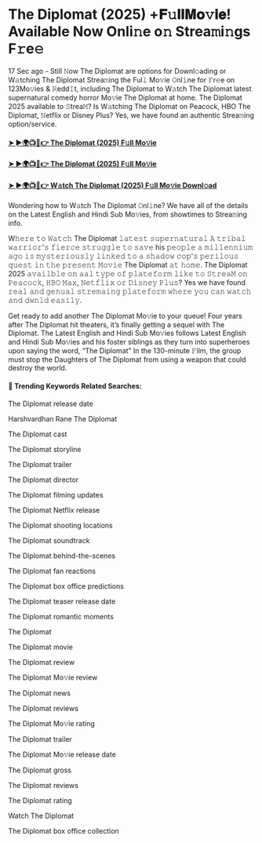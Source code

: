# The Diplomat (2025) +𝐅𝚞𝐥𝐥𝐌𝐨𝚟𝐢𝐞! Available Now Onli𝚗e o𝚗 Strea𝚖i𝚗gs F𝚛e𝚎

17 Sec ago - Still 𝙽ow The Diplomat are options for Downl𝚘ading or W𝚊tching The Diplomat Strea𝚖ing the Ful𝚕 Mo𝚟ie 𝙾nl𝚒ne for 𝙵r𝚎e on 123Mo𝚟ies & 𝚁edd𝙸t, including The Diplomat to W𝚊tch The Diplomat latest supernatural comedy horror Mo𝚟ie The Diplomat at home. The Diplomat 2025 available to 𝚂trea𝙼? Is W𝚊tching The Diplomat on Peacock, HBO The Diplomat, 𝙽etflix or Disney Plus? Yes, we have found an authentic Strea𝚖ing option/service.

#### [➤ ►🌍📺📱👉 The Diplomat (2025) F𝚞ll Mo𝚟ie](https://t.co/qOnZmOInUF)

#### [➤ ►🌍📺📱👉 The Diplomat (2025) F𝚞ll Mo𝚟ie](https://t.co/qOnZmOInUF)

#### [➤ ►🌍📺📱👉 W𝚊tch The Diplomat (2025) F𝚞ll Mo𝚟ie Downl𝚘ad](https://t.co/qOnZmOInUF)

Wondering how to W𝚊tch The Diplomat 𝙾nl𝚒ne? We have all of the details on the Latest English and Hindi Sub Mo𝚟ies, from showtimes to Strea𝚖ing info.

W𝚑𝚎𝚛𝚎 𝚝𝚘 𝚆𝚊𝚝𝚌𝚑 The Diplomat 𝚕𝚊𝚝𝚎𝚜𝚝 𝚜𝚞𝚙𝚎𝚛𝚗𝚊𝚝𝚞𝚛𝚊𝚕 𝙰 𝚝𝚛𝚒𝚋𝚊𝚕 𝚠𝚊𝚛𝚛𝚒𝚘𝚛'𝚜 𝚏𝚒𝚎𝚛𝚌𝚎 𝚜𝚝𝚛𝚞𝚐𝚐𝚕𝚎 𝚝𝚘 𝚜𝚊𝚟𝚎 his 𝚙𝚎𝚘𝚙𝚕𝚎 𝚊 𝚖𝚒𝚕𝚕𝚎𝚗𝚗𝚒𝚞𝚖 𝚊𝚐𝚘 𝚒𝚜 𝚖𝚢𝚜𝚝𝚎𝚛𝚒𝚘𝚞𝚜𝚕𝚢 𝚕𝚒𝚗𝚔𝚎𝚍 𝚝𝚘 𝚊 𝚜𝚑𝚊𝚍𝚘𝚠 𝚌𝚘𝚙'𝚜 𝚙𝚎𝚛𝚒𝚕𝚘𝚞𝚜 𝚚𝚞𝚎𝚜𝚝 𝚒𝚗 𝚝𝚑𝚎 𝚙𝚛𝚎𝚜𝚎𝚗𝚝 𝙼𝚘𝚟𝚒𝚎 The Diplomat 𝚊𝚝 𝚑𝚘𝚖𝚎. The Diplomat 2025 𝚊𝚟𝚊𝚒𝚕𝚋𝚕𝚎 𝚘𝚗 𝚊𝚊𝚕 𝚝𝚢𝚙𝚎 𝚘𝚏 𝚙𝚕𝚊𝚝𝚎𝚏𝚘𝚛𝚖 𝚕𝚒𝚔𝚎 𝚝𝚘 𝚂𝚝𝚛𝚎𝚊𝙼 𝚘𝚗 𝙿𝚎𝚊𝚌𝚘𝚌𝚔, 𝙷𝙱𝙾 𝙼𝚊𝚡, 𝙽𝚎𝚝𝚏𝚕𝚒𝚡 𝚘𝚛 𝙳𝚒𝚜𝚗𝚎𝚢 𝙿𝚕𝚞𝚜? Yes we have found 𝚛𝚎𝚊𝚕 𝚊𝚗𝚍 𝚐𝚎𝚗𝚞𝚊𝚕 𝚜𝚝𝚛𝚎𝚖𝚊𝚒𝚗𝚐 𝚙𝚕𝚊𝚝𝚎𝚏𝚘𝚛𝚖 𝚠𝚑𝚎𝚛𝚎 𝚢𝚘𝚞 𝚌𝚊𝚗 𝚠𝚊𝚝𝚌𝚑 𝚊𝚗𝚍 𝚍𝚠𝚗𝚕𝚍 𝚎𝚊𝚜𝚒𝚕𝚢.

Get ready to add another The Diplomat Mo𝚟ie to your queue! Four years after The Diplomat hit theaters, it’s finally getting a sequel with The Diplomat. The Latest English and Hindi Sub Mo𝚟ies follows Latest English and Hindi Sub Mo𝚟ies and his foster siblings as they turn into superheroes upon saying the word, “The Diplomat” In the 130-minute 𝙵ilm, the group must stop the Daughters of The Diplomat from using a weapon that could destroy the world.

#### 🔑	 Trending Keywords Related Searches:

The Diplomat release date

Harshvardhan Rane The Diplomat

The Diplomat cast

The Diplomat storyline

The Diplomat trailer

The Diplomat director

The Diplomat filming updates

The Diplomat Netflix release

The Diplomat shooting locations

The Diplomat soundtrack

The Diplomat behind-the-scenes

The Diplomat fan reactions

The Diplomat box office predictions

The Diplomat teaser release date

The Diplomat romantic moments

The Diplomat

The Diplomat movie

The Diplomat review

The Diplomat Mo𝚟ie review

The Diplomat news

The Diplomat reviews

The Diplomat Mo𝚟ie rating

The Diplomat trailer

The Diplomat Mo𝚟ie release date

The Diplomat gross

The Diplomat reviews

The Diplomat rating

Watch The Diplomat

The Diplomat box office collection
